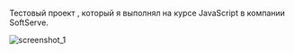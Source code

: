 Тестовый проект , который я выполнял на курсе JavaScript в компании SoftServe.

![screenshot_1](https://user-images.githubusercontent.com/13620101/42086012-997a38e0-7b9a-11e8-8142-d33b580d0afe.png)

